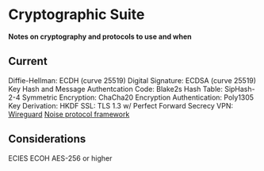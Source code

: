 Cryptographic Suite
===================
**Notes on cryptography and protocols to use and when**

Current
-------
Diffie-Hellman: ECDH (curve 25519)
Digital Signature: ECDSA (curve 25519)
Key Hash and Message Authentcation Code: Blake2s
Hash Table: SipHash-2-4
Symmetric Encryption: ChaCha20
Encryption Authentication: Poly1305
Key Derivation: HKDF
SSL: TLS 1.3 w/ Perfect Forward Secrecy
VPN: [Wireguard](https://www.wireguard.com/)
[Noise protocol framework](http://www.noiseprotocol.org/)

Considerations
--------------
ECIES
ECOH
AES-256 or higher
